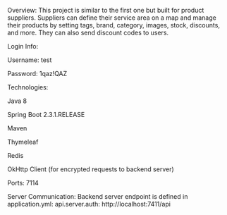 Overview:
This project is similar to the first one but built for product suppliers. Suppliers can define their service area on a map and manage their products by setting tags, brand, category, images, stock, discounts, and more. They can also send discount codes to users.

Login Info:

Username: test

Password: 1qaz!QAZ

Technologies:

Java 8

Spring Boot 2.3.1.RELEASE

Maven

Thymeleaf

Redis

OkHttp Client (for encrypted requests to backend server)

Ports: 7114

Server Communication:
Backend server endpoint is defined in application.yml:
api.server.auth: http://localhost:7411/api
